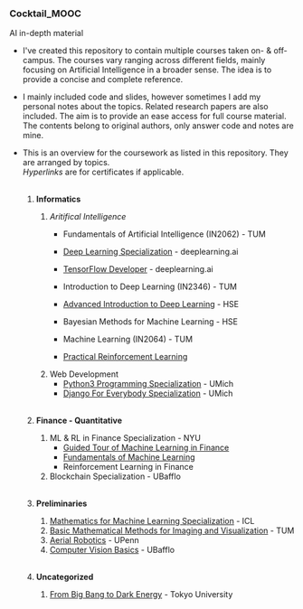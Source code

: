 ### Cocktail_MOOC
AI in-depth material

* I've created this repository to contain multiple courses taken on- & off- campus.
The courses vary ranging across different fields,
mainly focusing on Artificial Intelligence in a broader sense.
The idea is to provide a concise and complete reference.
* I mainly included code and slides, however sometimes I add my personal notes about
the topics. Related research papers are also included. The aim is to provide an ease access for full course material. 
The contents belong to original authors, only answer code and notes are mine.
  
* This is an overview for the coursework as listed in this repository. They are arranged by topics.<br>
*Hyperlinks* are for certificates if applicable.<br><br>

	1. **Informatics**
		1. *Aritifical Intelligence*
        	+ Fundamentals of Artificial Intelligence (IN2062) - TUM
		   	+ [Deep Learning Specialization](https://www.coursera.org/account/accomplishments/specialization/certificate/UU7YPUS2FUCL) - deeplearning.ai<br>
        	+ [TensorFlow Developer](https://www.coursera.org/account/accomplishments/specialization/certificate/EK5Q8S7TP4ZD) - deeplearning.ai
        	+ Introduction to Deep Learning (IN2346) - TUM
        	+ [Advanced Introduction to Deep Learning](https://www.coursera.org/account/accomplishments/certificate/AXNZG8HUSLGL) - HSE
        	+ Bayesian Methods for Machine Learning - HSE
        	+ Machine Learning (IN2064) - TUM
		
			+ [Practical Reinforcement Learning](https://www.coursera.org/account/accomplishments/certificate/QYE6W8S3EM7H)
		2. Web Development
			+ [Python3 Programming Specialization](https://www.coursera.org/account/accomplishments/specialization/certificate/SQ2UMK99Z8E4) - UMich
			+ [Django For Everybody Specialization](https://www.coursera.org/account/accomplishments/certificate/W8LVWJNX9V9T) - UMich<br><br>

	2. **Finance - Quantitative**
		1. ML & RL in Finance Specialization - NYU
        	+ [Guided Tour of Machine Learning in Finance](https://www.coursera.org/account/accomplishments/certificate/3EMSN5EZ37EG)
            + [Fundamentals of Machine Learning](https://www.coursera.org/account/accomplishments/certificate/4ZGX5JSD64NZ)
            + Reinforcement Learning in Finance
		2. Blockchain Specialization - UBafflo<br><br>
	3. **Preliminaries**
       1. [Mathematics for Machine Learning Specialization]() - ICL
	   2. [Basic Mathematical Methods for Imaging and Visualization](https://drive.google.com/file/d/1h6AB4W14plh4un0i0D6JOgA4m_AX1R4r/view?usp=sharing) - TUM
       3. [Aerial Robotics](https://www.coursera.org/account/accomplishments/certificate/KQF9XTUWNYPE) - UPenn
       4. [Computer Vision Basics](https://www.coursera.org/account/accomplishments/certificate/6Z8PVV6AEANE) - UBafflo<br><br>
	4. **Uncategorized**
       1. [From Big Bang to Dark Energy](https://www.coursera.org/account/accomplishments/certificate/TDHAA7PDHNTA) - Tokyo University
